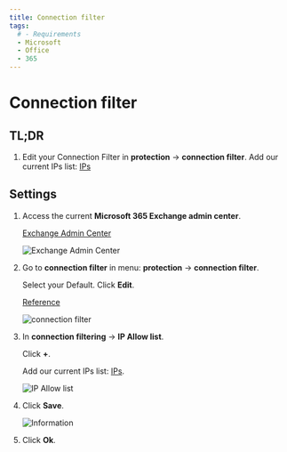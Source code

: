 ```yaml
---
title: Connection filter
tags:
  # - Requirements
  - Microsoft
  - Office
  - 365
---
```

# Connection filter

## TL;DR

1. Edit your Connection Filter in **protection** -> **connection filter**. Add our current IPs list: [IPs](../ips.html#separated-by-lines)

## Settings

1. Access the current **Microsoft 365 Exchange admin center**.

   [Exchange Admin Center](https://outlook.office365.com/ecp/)

   ![Exchange Admin Center](https://cdn.phishx.io/phishx-docs/images/microsoft_365_10.webp)

2. Go to **connection filter** in menu: **protection** -> **connection filter**.

   Select your Default. Click **Edit**.

   [Reference](https://docs.microsoft.com/en-us/microsoft-365/security/office-365-security/configure-the-connection-filter-policy)

   ![connection filter](https://cdn.phishx.io/phishx-docs/images/microsoft_365_21.webp)

3. In **connection filtering** -> **IP Allow list**.

   Click **+**.

   Add our current IPs list: [IPs](../ips.html#separated-by-lines).

   ![IP Allow list](https://cdn.phishx.io/phishx-docs/images/microsoft_365_22.webp)

4. Click **Save**.

   ![Information](https://cdn.phishx.io/phishx-docs/images/microsoft_365_23.webp)

5. Click **Ok**.
